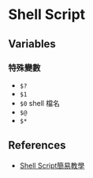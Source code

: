 Shell Script
============

Variables
---------

### 特殊變數

* `$?`
* `$1`
* `$0` shell 檔名
* `$@`
* `$*`

References
----------

* [Shell Script簡易教學](http://blog.twtnn.com/2013/12/shell-script.html)
